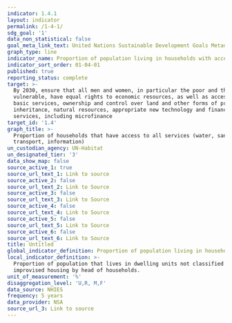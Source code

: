 ```yaml
---
indicator: 1.4.1
layout: indicator
permalink: /1-4-1/
sdg_goal: '1'
data_non_statistical: false
goal_meta_link_text: United Nations Sustainable Development Goals Metadata
graph_type: line
indicator_name: Proportion of population living in households with access to basic services
indicator_sort_order: 01-04-01
published: true
reporting_status: complete
target: >-
  By 2030, ensure that all men and women, in particular the poor and the
  vulnerable, have equal rights to economic resources, as well as access to
  basic services, ownership and control over land and other forms of property,
  inheritance, natural resources, appropriate new technology and financial
  services, including microfinance
target_id: '1.4'
graph_title: >-
  Proportion of households that have access to all services (water, sanitation,
  transport, information)
un_custodian_agency: UN-Habitat
un_designated_tier: '3'
data_show_map: false
source_active_1: true
source_url_text_1: Link to source
source_active_2: false
source_url_text_2: Link to Source
source_active_3: false
source_url_text_3: Link to Source
source_active_4: false
source_url_text_4: Link to Source
source_active_5: false
source_url_text_5: Link to Source
source_active_6: false
source_url_text_6: Link to Source
title: Untitled
global_indicator_definition: Proportion of population living in households with access to basic services
local_indicator_definition: >-
  Proportion of population that lives in dwelling units not classified as
  improvised housing by head of households.
unit_of_measurement: '%'
disaggregation_level: 'U,R, M,F'
data_source: NHIES
frequency: 5 years
data_provider: NSA
source_url_3: Link to source
---
```

